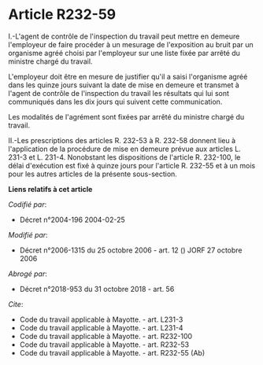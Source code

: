 # Article R232-59

I.-L'agent de contrôle de l'inspection du travail peut mettre en demeure l'employeur de faire procéder à un mesurage de
l'exposition au bruit par un organisme agréé choisi par l'employeur sur une liste fixée par arrêté du ministre chargé du
travail. 

L'employeur doit être en mesure de justifier qu'il a saisi l'organisme agréé dans les quinze jours suivant la date de mise en
demeure et transmet à l'agent de contrôle de l'inspection du travail les résultats qui lui sont communiqués dans les dix
jours qui suivent cette communication. 

Les modalités de l'agrément sont fixées par arrêté du ministre chargé du travail. 

II.-Les prescriptions des articles R. 232-53 à R. 232-58 donnent lieu à l'application de la procédure de mise en demeure
prévue aux articles L. 231-3 et L. 231-4. Nonobstant les dispositions de l'article R. 232-100, le délai d'exécution est fixé
à quinze jours pour l'article R. 232-55 et à un mois pour les autres articles de la présente sous-section.

**Liens relatifs à cet article**

_Codifié par_:

  - Décret n°2004-196 2004-02-25

_Modifié par_:

  - Décret n°2006-1315 du 25 octobre 2006 - art. 12 () JORF 27 octobre 2006

_Abrogé par_:

  - Décret n°2018-953 du 31 octobre 2018 - art. 56

_Cite_:

  - Code du travail applicable à Mayotte. - art. L231-3
  - Code du travail applicable à Mayotte. - art. L231-4
  - Code du travail applicable à Mayotte. - art. R232-100
  - Code du travail applicable à Mayotte. - art. R232-53
  - Code du travail applicable à Mayotte. - art. R232-55 (Ab)
